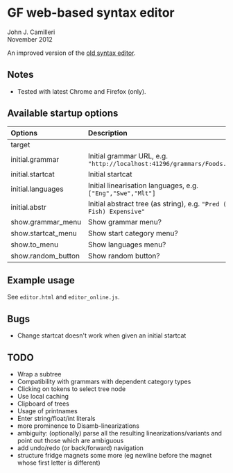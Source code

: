 # GF web-based syntax editor

John J. Camilleri  
November 2012

An improved version of the [old syntax editor][1].

[1]:http://www.grammaticalframework.org/~meza/restWiki/editor.html

## Notes

- Tested with latest Chrome and Firefox (only).

## Available startup options

|Options|Description|Default|
|:------|:----------|:------|
|target |           |"editor"|
|initial.grammar|Initial grammar URL, e.g. `"http://localhost:41296/grammars/Foods.pgf"`|-|
|initial.startcat|Initial startcat|-|
|initial.languages|Initial linearisation languages, e.g. `["Eng","Swe","Mlt"]`|-|
|initial.abstr|Initial abstract tree (as string), e.g. `"Pred (That Fish) Expensive"`|-|
|show.grammar_menu|Show grammar menu?|true|
|show.startcat_menu|Show start category menu?|true|
|show.to_menu|Show languages menu?|true|
|show.random_button|Show random button?|true|

## Example usage

See `editor.html` and `editor_online.js`.

## Bugs

- Change startcat doesn't work when given an initial startcat 

## TODO

- Wrap a subtree
- Compatibility with grammars with dependent category types
- Clicking on tokens to select tree node
- Use local caching
- Clipboard of trees
- Usage of printnames
- Enter string/float/int literals
- more prominence to Disamb-linearizations
- ambiguity: (optionally) parse all the resulting linearizations/variants and point out those which are ambiguous
- add undo/redo (or back/forward) navigation
- structure fridge magnets some more (eg newline before the magnet whose first letter is different)
